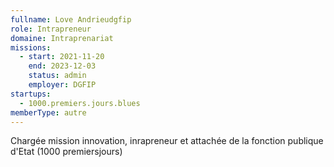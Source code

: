 ```yaml
---
fullname: Love Andrieudgfip
role: Intrapreneur
domaine: Intraprenariat
missions:
  - start: 2021-11-20
    end: 2023-12-03
    status: admin
    employer: DGFIP
startups:
  - 1000.premiers.jours.blues
memberType: autre
---
```


Chargée mission innovation, inrapreneur et attachée de la fonction publique d'Etat (1000 premiersjours)
